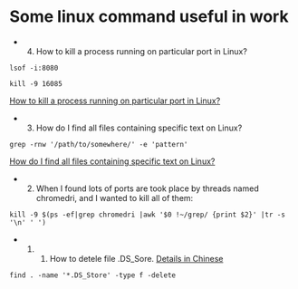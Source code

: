 # Some linux command useful in work

- 4. How to kill a process running on particular port in Linux?
```
lsof -i:8080

kill -9 16085

```
[How to kill a process running on particular port in Linux?](https://stackoverflow.com/questions/11583562/how-to-kill-a-process-running-on-particular-port-in-linux)  


- 3. How do I find all files containing specific text on Linux?
```
grep -rnw '/path/to/somewhere/' -e 'pattern'
```   
[How do I find all files containing specific text on Linux?](https://stackoverflow.com/questions/16956810/how-do-i-find-all-files-containing-specific-text-on-linux)  


- 2. When I found lots of ports are took place by threads named chromedri, and I wanted to kill all of them:
```
kill -9 $(ps -ef|grep chromedri |awk '$0 !~/grep/ {print $2}' |tr -s '\n' ' ')
```


- 1. 1. How to detele file .DS_Sore. [Details in Chinese](https://www.jianshu.com/p/fdaa8be7f6c3)
```
find . -name '*.DS_Store' -type f -delete
```
